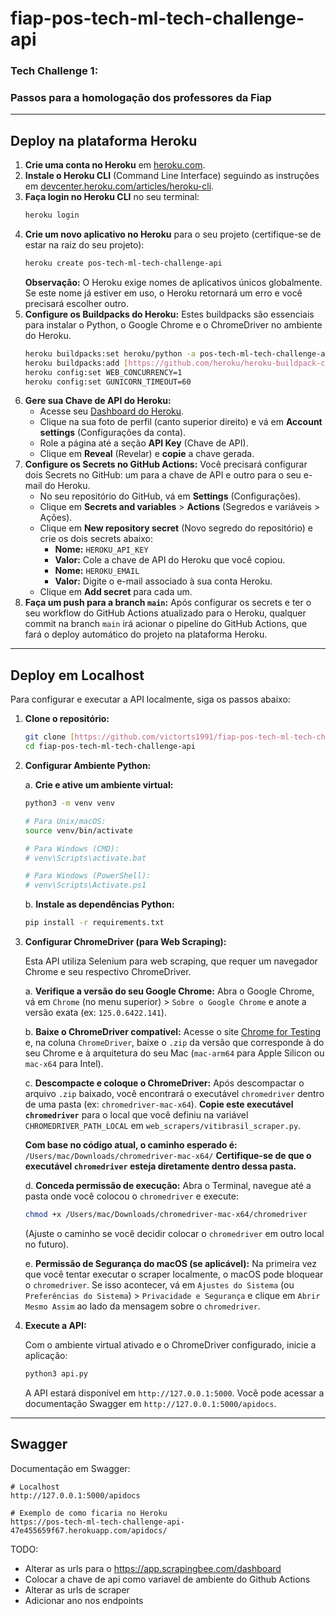 # fiap-pos-tech-ml-tech-challenge-api

### Tech Challenge 1:
### Passos para a homologação dos professores da Fiap

---

## Deploy na plataforma Heroku

1.  **Crie uma conta no Heroku** em [heroku.com](https://www.heroku.com/).
2.  **Instale o Heroku CLI** (Command Line Interface) seguindo as instruções em [devcenter.heroku.com/articles/heroku-cli](https://devcenter.heroku.com/articles/heroku-cli).
3.  **Faça login no Heroku CLI** no seu terminal:
    ```bash
    heroku login
    ```
4.  **Crie um novo aplicativo no Heroku** para o seu projeto (certifique-se de estar na raiz do seu projeto):
    ```bash
    heroku create pos-tech-ml-tech-challenge-api
    ```
    **Observação:** O Heroku exige nomes de aplicativos únicos globalmente. Se este nome já estiver em uso, o Heroku retornará um erro e você precisará escolher outro.
5.  **Configure os Buildpacks do Heroku:**
    Estes buildpacks são essenciais para instalar o Python, o Google Chrome e o ChromeDriver no ambiente do Heroku.
    ```bash
    heroku buildpacks:set heroku/python -a pos-tech-ml-tech-challenge-api
    heroku buildpacks:add [https://github.com/heroku/heroku-buildpack-chrome-for-testing](https://github.com/heroku/heroku-buildpack-chrome-for-testing) -a pos-tech-ml-tech-challenge-api
    heroku config:set WEB_CONCURRENCY=1
    heroku config:set GUNICORN_TIMEOUT=60 
    ```
6.  **Gere sua Chave de API do Heroku:**
    * Acesse seu [Dashboard do Heroku](https://dashboard.heroku.com/).
    * Clique na sua foto de perfil (canto superior direito) e vá em **Account settings** (Configurações da conta).
    * Role a página até a seção **API Key** (Chave de API).
    * Clique em **Reveal** (Revelar) e **copie** a chave gerada.
7.  **Configure os Secrets no GitHub Actions:**
    Você precisará configurar dois Secrets no GitHub: um para a chave de API e outro para o seu e-mail do Heroku.
    * No seu repositório do GitHub, vá em **Settings** (Configurações).
    * Clique em **Secrets and variables** > **Actions** (Segredos e variáveis > Ações).
    * Clique em **New repository secret** (Novo segredo do repositório) e crie os dois secrets abaixo:
        * **Nome:** `HEROKU_API_KEY`
        * **Valor:** Cole a chave de API do Heroku que você copiou.
        * **Nome:** `HEROKU_EMAIL`
        * **Valor:** Digite o e-mail associado à sua conta Heroku.
    * Clique em **Add secret** para cada um.
8.  **Faça um push para a branch `main`:**
    Após configurar os secrets e ter o seu workflow do GitHub Actions atualizado para o Heroku, qualquer commit na branch `main` irá acionar o pipeline do GitHub Actions, que fará o deploy automático do projeto na plataforma Heroku.

---

## Deploy em Localhost

Para configurar e executar a API localmente, siga os passos abaixo:

1.  **Clone o repositório:**

    ```bash
    git clone [https://github.com/victorts1991/fiap-pos-tech-ml-tech-challenge-api.git](https://github.com/victorts1991/fiap-pos-tech-ml-tech-challenge-api.git)
    cd fiap-pos-tech-ml-tech-challenge-api
    ```

2.  **Configurar Ambiente Python:**

    a. **Crie e ative um ambiente virtual:**

    ```bash
    python3 -m venv venv

    # Para Unix/macOS:
    source venv/bin/activate

    # Para Windows (CMD):
    # venv\Scripts\activate.bat

    # Para Windows (PowerShell):
    # venv\Scripts\Activate.ps1
    ```

    b. **Instale as dependências Python:**

    ```bash
    pip install -r requirements.txt
    ```

3.  **Configurar ChromeDriver (para Web Scraping):**

    Esta API utiliza Selenium para web scraping, que requer um navegador Chrome e seu respectivo ChromeDriver.

    a. **Verifique a versão do seu Google Chrome:**
       Abra o Google Chrome, vá em `Chrome` (no menu superior) > `Sobre o Google Chrome` e anote a versão exata (ex: `125.0.6422.141`).

    b. **Baixe o ChromeDriver compatível:**
       Acesse o site [Chrome for Testing](https://googlechromelabs.github.io/chrome-for-testing/) e, na coluna `ChromeDriver`, baixe o `.zip` da versão que corresponde à do seu Chrome e à arquitetura do seu Mac (`mac-arm64` para Apple Silicon ou `mac-x64` para Intel).

    c. **Descompacte e coloque o ChromeDriver:**
       Após descompactar o arquivo `.zip` baixado, você encontrará o executável `chromedriver` dentro de uma pasta (ex: `chromedriver-mac-x64`). **Copie este executável `chromedriver`** para o local que você definiu na variável `CHROMEDRIVER_PATH_LOCAL` em `web_scrapers/vitibrasil_scraper.py`.

       **Com base no código atual, o caminho esperado é:** `/Users/mac/Downloads/chromedriver-mac-x64/`
       **Certifique-se de que o executável `chromedriver` esteja diretamente dentro dessa pasta.**

    d. **Conceda permissão de execução:**
       Abra o Terminal, navegue até a pasta onde você colocou o `chromedriver` e execute:

       ```bash
       chmod +x /Users/mac/Downloads/chromedriver-mac-x64/chromedriver
       ```
       (Ajuste o caminho se você decidir colocar o `chromedriver` em outro local no futuro).

    e. **Permissão de Segurança do macOS (se aplicável):**
       Na primeira vez que você tentar executar o scraper localmente, o macOS pode bloquear o `chromedriver`. Se isso acontecer, vá em `Ajustes do Sistema` (ou `Preferências do Sistema`) > `Privacidade e Segurança` e clique em `Abrir Mesmo Assim` ao lado da mensagem sobre o `chromedriver`.

4.  **Execute a API:**

    Com o ambiente virtual ativado e o ChromeDriver configurado, inicie a aplicação:

    ```bash
    python3 api.py
    ```

    A API estará disponível em `http://127.0.0.1:5000`. Você pode acessar a documentação Swagger em `http://127.0.0.1:5000/apidocs`.

---

## Swagger

Documentação em Swagger:

```
# Localhost
http://127.0.0.1:5000/apidocs

# Exemplo de como ficaria no Heroku
https://pos-tech-ml-tech-challenge-api-47e455659f67.herokuapp.com/apidocs/
```


TODO: 

- Alterar as urls para o https://app.scrapingbee.com/dashboard
- Colocar a chave de api como variavel de ambiente do Github Actions
- Alterar as urls de scraper
- Adicionar ano nos endpoints